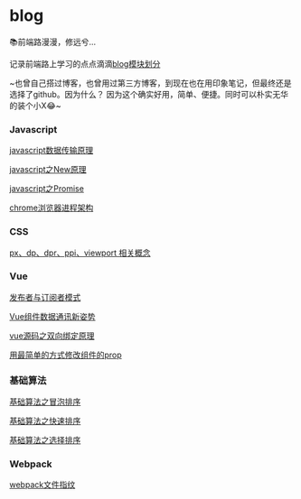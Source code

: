 # blog
📚前端路漫漫，修远兮...

  记录前端路上学习的点点滴滴[blog模块划分](https://github.com/Dloong/blog/projects)
  
~也曾自己搭过博客，也曾用过第三方博客，到现在也在用印象笔记，但最终还是选择了github。因为什么？
因为这个确实好用，简单、便捷。同时可以朴实无华的装个小X😂~

### Javascript

[javascript数据传输原理](https://github.com/Dloong/blog/issues/8)

[javascript之New原理](https://github.com/Dloong/blog/issues/10)

[javascript之Promise](https://github.com/Dloong/blog/issues/12)

[chrome浏览器进程架构](https://github.com/Dloong/blog/issues/13)

### CSS
[px、dp、dpr、ppi、viewport 相关概念](https://github.com/Dloong/blog/issues/11)


### Vue
[发布者与订阅者模式](https://github.com/Dloong/blog/issues/8)

[Vue组件数据通讯新姿势](https://github.com/Dloong/blog/issues/2)

[vue源码之双向绑定原理](https://github.com/Dloong/blog/issues/1)

[用最简单的方式修改组件的prop](https://github.com/Dloong/blog/issues/3)


### 基础算法

[基础算法之冒泡排序](https://github.com/Dloong/blog/issues/4)

[基础算法之快速排序](https://github.com/Dloong/blog/issues/5)

[基础算法之选择排序](https://github.com/Dloong/blog/issues/6)

### Webpack

[webpack文件指纹](https://github.com/Dloong/blog/issues/7)
